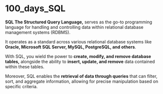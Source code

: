 # 100_days_SQL

<p>
<b>SQL The Structured Query Language,</b> serves as the go-to programming language for handling and controlling data within relational database management systems (RDBMS).<br>

It operates as a standard across various relational database systems like <b>Oracle, Microsoft SQL Server, MySQL, PostgreSQL, and others</b>.<br>

With SQL, you wield the power to  <b>create, modify, and remove database tables,</b> alongside the ability to <b>insert, update, and remove</b> data contained within these tables.<br>

Moreover, SQL enables the <b>retrieval of data through queries</b> that can filter, sort, and aggregate information, allowing for precise manipulation based on specific criteria.</p>



